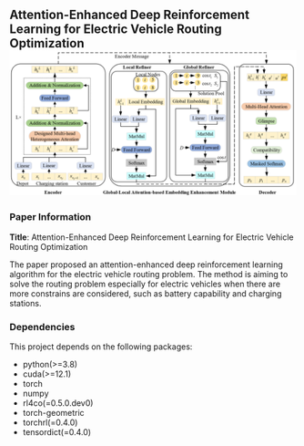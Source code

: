 ## Attention-Enhanced Deep Reinforcement Learning for Electric Vehicle Routing Optimization![policy](policy.png)

### Paper Information

**Title**: Attention-Enhanced Deep Reinforcement Learning for Electric Vehicle Routing Optimization

The paper proposed an attention-enhanced deep reinforcement learning  algorithm for the electric vehicle routing problem. The method is aiming to solve the  routing problem especially for electric vehicles when there are more constrains are  considered, such as battery capability and charging stations.

### Dependencies

This project depends on the following packages:

- python(>=3.8)
- cuda(>=12.1)
- torch
- numpy
- rl4co(=0.5.0.dev0)
- torch-geometric
- torchrl(=0.4.0)
- tensordict(=0.4.0)